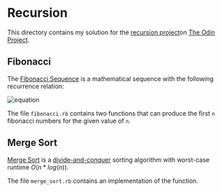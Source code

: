 # Recursion

This directory contains my solution for the [recursion project](https://www.theodinproject.com/courses/ruby-programming/lessons/recursion?ref=lnav)on [The Odin Project](https://www.theodinproject.com).

## Fibonacci
The [Fibonacci Sequence](https://en.wikipedia.org/wiki/Fibonacci_number) is a mathematical sequence with the following recurrence relation:

![equation](https://quicklatex.com/cache3/bc/ql_ac7db37a11d23ab80dc728e32f4cd6bc_l3.png)

The file `fibonacci.rb` contains two functions that can produce the first `n` fibonacci numbers for the given value of `n`.

## Merge Sort
[Merge Sort](https://en.wikipedia.org/wiki/Merge_sort) is a [divide-and-conquer](https://en.wikipedia.org/wiki/Divide-and-conquer_algorithm) sorting algorithm with worst-case runtime $O(n * log (n))$.

The file `merge_sort.rb` contains an implementation of the function.
